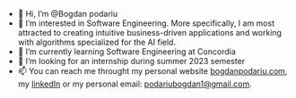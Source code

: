 - 👋 Hi, I’m @Bogdan podariu
- 👀 I’m interested in Software Engineering. More specifically,  I am most attracted to creating intuitive business-driven applications and working with algorithms specialized for the AI field. 
- 🌱 I’m currently learning Software Engineering at Concordia
- 💞️ I’m looking for an internship during summer 2023 semester
- 📫 You can reach me throught my personal website [bogdanpodariu.com](http://bogdanpodariu.com/), my [linkedIn](https://www.linkedin.com/in/bogdan-podariu-2034ba1bb/) or my personal email: podariubogdan1@gmail.com.

<!---
Bogdanpoda/Bogdanpoda is a ✨ special ✨ repository because its `README.md` (this file) appears on your GitHub profile.
You can click the Preview link to take a look at your changes.
--->
